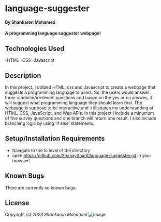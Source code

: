 # language-suggester
#### By Shankaron Mohamed 

#### A programming language suggester webpage!


## Technologies Used
-HTML
-CSS
-Javascript

## Description
In this project, I utilized HTML, css and Javascript to create a webpage that suggests a programming language to users. 
So. the users would answer three
randome/irrelevent questions and based on the yes or no answes, it will suggest  what programming 
language they should learn first. The webpage is suppose to be interactive and it illistrates my understanding of HTML, CSS, JavaScript, and Web APIs.
In this project I include a minumum of five survey questions and one branch will return one result. I also include branching logic by using 'if else'
statements.

## Setup/Installation Requirements
- Navigate to the to level of the directory 
- open https://github.com/ShanaySharif/language-suggester.git in your browser!


## Known Bugs
There are currently no known bugs. 

## License
Copyright (c) _2023_ _Shankaron Mohamed_
![image](https://github.com/ShanaySharif/language-suggester/assets/134244781/e6c88d2e-d9d3-409a-b136-fabf2b87fe21)
